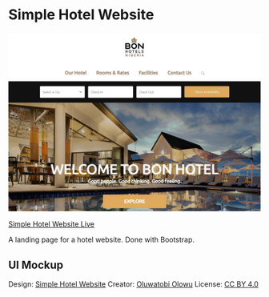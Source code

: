 # Simple Hotel Website

![Simple Hotel Website Screenshot](page_screenshot.jpg)

[Simple Hotel Website Live](https://eest12.github.io/Frontend-Practice-From-Mockups/Simple_Hotel_Website/)

A landing page for a hotel website. Done with Bootstrap.

## UI Mockup

Design: [Simple Hotel Website](https://www.figma.com/community/file/1083415571368150554/Simple-Hotel-Website)
Creator: [Oluwatobi Olowu](https://www.figma.com/@oluwatobiolowu)
License: [CC BY 4.0](https://creativecommons.org/licenses/by/4.0/)
